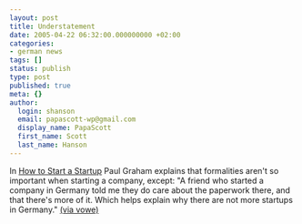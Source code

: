 ```yaml
---
layout: post
title: Understatement
date: 2005-04-22 06:32:00.000000000 +02:00
categories:
- german news
tags: []
status: publish
type: post
published: true
meta: {}
author:
  login: shanson
  email: papascott-wp@gmail.com
  display_name: PapaScott
  first_name: Scott
  last_name: Hanson
---
```

<p>In <a href="http://www.paulgraham.com/start.html" title="How to Start a Startup">How to Start a Startup</a> Paul Graham explains that formalities aren't so important when starting a company, except: "A friend who started a company in Germany told me they do care about the paperwork there, and that there's more of it. Which helps explain why there are not more startups in Germany." <a href="http://vowe.net/archives/005807.html">(via vowe)</a></p>
